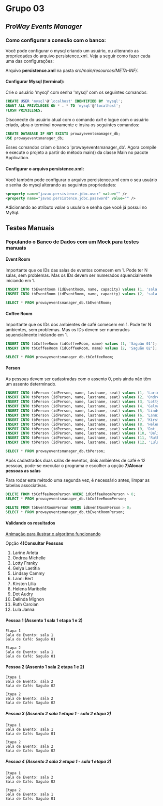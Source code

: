 # Grupo 03
## *ProWay Events Manager*

### Como configurar a conexão com o banco:
Você pode configurar o mysql criando um usuário, ou alterando as propriedades do arquivo persistence.xml. Veja a seguir como fazer cada uma das configurações:  

Arquivo **persistence.xml** na pasta *src/main/resources/META-INF/*.  

#### Configurar Mysql (terminal):
Crie o usuário 'mysql' com senha 'mysql' com os seguintes comandos:
```sql
CREATE USER 'mysql'@'localhost' IDENTIFIED BY 'mysql';
GRANT ALL PRIVILEGES ON * . * TO 'mysql'@'localhost';
FLUSH PRIVILEGES;
```

Disconecte do usuário atual com o comando *exit* e logue com o usuário criado, abra o terminal novamente e insira os seguintes comandos:
```sql
CREATE DATABASE IF NOT EXISTS prowayeventsmanager_db;
USE prowayeventsmanager_db;
```

Esses comandos criam o banco 'prowayeventsmanager_db'. Agora compile e execute o projeto a partir do método main() da classe Main no pacote Application.  

#### Configurar o arquivo persistence.xml:
Você também pode configurar o arquivo percistence.xml com o seu usuário e senha do mysql alterando as seguintes propriedades:
```xml
<property name="javax.persistence.jdbc.user" value="" />
<property name="javax.persistence.jdbc.password" value="" />
```

Adicionando ao atributo *value* o usuário e senha que você já possui no MySql.  

## Testes Manuais
### Populando o Banco de Dados com um Mock para testes manuais

#### Event Room

Importante que os IDs das salas de eventos comecem em 1. Pode ter N salas, sem problemas.
Mas os IDs devem ser numerados squencialmente iniciando em 1.

```sql
INSERT INTO tbEventRoom (idEventRoom, name, capacity) values (1, 'sala 1', 20);
INSERT INTO tbEventRoom (idEventRoom, name, capacity) values (2, 'sala 2', 10);

SELECT * FROM prowayeventsmanager_db.tbEventRoom;
```

#### Coffee Room

Importante que os IDs dos ambientes de café comecem em 1. Pode ter N ambientes, sem problemas.
Mas os IDs devem ser numerados squencialmente iniciando em 1.

```sql
INSERT INTO tbCoffeeRoom (idCoffeeRoom, name) values (1, 'Saguão 01');
INSERT INTO tbCoffeeRoom (idCoffeeRoom, name) values (2, 'Saguão 02');

SELECT * FROM prowayeventsmanager_db.tbCoffeeRoom;
```

#### Person
As pessoas devem ser cadastradas com o assento 0, pois ainda não têm um assento determinado.

```sql
INSERT INTO tbPerson (idPerson, name, lastname, seat) values (1, 'Larine','Arleta', 0);
INSERT INTO tbPerson (idPerson, name, lastname, seat) values (2, 'Ondrea', 'Michelle', 0);
INSERT INTO tbPerson (idPerson, name, lastname, seat) values (3, 'Lotty', 'Franky', 0);
INSERT INTO tbPerson (idPerson, name, lastname, seat) values (4, 'Gelya', 'Laetitia', 0);
INSERT INTO tbPerson (idPerson, name, lastname, seat) values (5, 'Lindsay', 'Cammy', 0);
INSERT INTO tbPerson (idPerson, name, lastname, seat) values (6, 'Lanni', 'Bert', 0);
INSERT INTO tbPerson (idPerson, name, lastname, seat) values (7, 'Kirsten', 'Lilia', 0);
INSERT INTO tbPerson (idPerson, name, lastname, seat) values (8, 'Helena', 'Maribelle', 0);
INSERT INTO tbPerson (idPerson, name, lastname, seat) values (9, 'Dot', 'Audry', 0);
INSERT INTO tbPerson (idPerson, name, lastname, seat) values (10, 'Delinda', 'Mignon', 0);
INSERT INTO tbPerson (idPerson, name, lastname, seat) values (11, 'Ruth', 'Carolan', 0);
INSERT INTO tbPerson (idPerson, name, lastname, seat) values (12, 'Lula', 'Janna', 0);

SELECT * FROM prowayeventsmanager_db.tbPerson;
```

Após cadastrados duas salas de eventos, dois ambientes de café e 12 pessoas, pode-se executar
o programa e escolher a opção **7)Alocar pessoas as salas**

Para rodar este método uma segunda vez, é necessário antes, limpar as tabelas associativas.
```sql
DELETE FROM tbCoffeeRoomPerson WHERE idCoffeeRoomPerson > 0;
SELECT * FROM prowayeventsmanager_db.tbCoffeeRoomPerson;

DELETE FROM tbEventRoomPerson WHERE idEventRoomPerson > 0;
SELECT * FROM prowayeventsmanager_db.tbEventRoomPerson;
``` 

#### Validando os resultados
[Animação para ilustrar o algoritmo funcionando](https://docs.google.com/presentation/d/e/2PACX-1vSc5fS_vWU8Lneide2ZVfFdXYtpm1O-sUVa2I8lapEI7tDvs9NBDGZLwtYrhwvAI-U0jgh20tjs1scY/pub?start=true&loop=true&delayms=5000&slide=id.gc349b4edbe_0_221)

Opção **4)Consultar Pessoas**

1) Larine Arleta
2) Ondrea Michelle
3) Lotty Franky
4) Gelya Laetitia
5) Lindsay Cammy
6) Lanni Bert
7) Kirsten Lilia
8) Helena Maribelle
9) Dot Audry
10) Delinda Mignon
11) Ruth Carolan
12) Lula Janna

#### Pessoa 1 (Assento 1 sala 1 etapa 1 e 2)
    Etapa 1
    Sala de Evento: sala 1
    Sala de Café: Saguão 01
    
    Etapa 2
    Sala de Evento: sala 1
    Sala de Café: Saguão 01

#### Pessoa 2 (Assento 1 sala 2 etapa 1 e 2)
    Etapa 1
    Sala de Evento: sala 2
    Sala de Café: Saguão 02
    
    Etapa 2
    Sala de Evento: sala 2
    Sala de Café: Saguão 02

##### Pessoa 3 (Assento 2 sala 1 etapa 1 - sala 2 etapa 2)
    Etapa 1
    Sala de Evento: sala 1
    Sala de Café: Saguão 01
    
    Etapa 2
    Sala de Evento: sala 2
    Sala de Café: Saguão 02

##### Pessoa 4 (Assento 2 sala 2 etapa 1 - sala 1 etapa 2)
    Etapa 1
    Sala de Evento: sala 2
    Sala de Café: Saguão 02
    
    Etapa 2
    Sala de Evento: sala 1
    Sala de Café: Saguão 01

